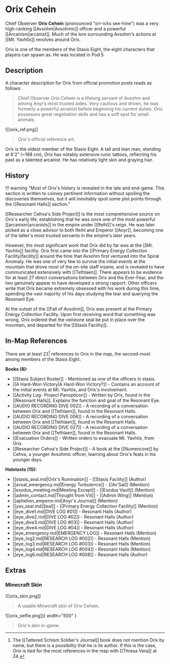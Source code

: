 # Orix Cehein

Chief Observer **Orix Cehein** (pronounced "orr-icks see-hine") was a very high-ranking [[Avsohm|Avsohmic]] officer and a powerful [[Arcanism|arcanist]]. Much of the lore surrounding Avsohm's actions at [[Mt. Yavhlix]] revolves around Orix. 

Orix is one of the members of the Stasis Eight, the eight characters that players can spawn as. He was located in Pod 5.

## Description

A character description for Orix from official promotion posts reads as follows:

> Chief Observer Orix Cehein is a lifelong servant of Avsohm and among Anyr’s most trusted aides. Very cautious and driven, he was formerly a powerful arcanist before beginning his current duties. Orix possesses great negotiation skills and has a soft spot for small animals.

![[orix_ref.png]]
> Orix's official reference art.

Orix is the oldest member of the Stasis Eight. A tall and lean man, standing at 6'2" (~188 cm), Orix has notably extensive runic tattoos, reflecting his past as a talented arcanist. He has relatively light skin and graying hair.

## History

!!! warning "Most of Orix's history is revealed in the late and end-game. This section is written to convey pertinent information without spoiling the discoveries themselves, but it will inevitably spoil some plot points through the [[Resonant Halls]] section."

[[Researcher Cehva's Side Project]] is the most comprehensive source on Orix's early life, establishing that he was once one of the most powerful [[arcanism|arcanists]] in the empire under [[Ifeihl]]'s reign. He was later picked as a close advisor to both Ifeihl and Emperor [[Anyr]], becoming one of the latter's most trusted servants in the empire's later years. 

However, the most significant work that Orix did by far was at the [[Mt. Yavhlix]] facility. Orix first came into the [[Primary Energy Collection Facility|facility]] around the time that Avsohm first ventured into the Spiral Anomaly. He was one of very few to survive the initial events at the mountain that drove most of the on-site staff insane, and is revealed to have communicated extensively with [[Tethlaen]]. There appears to be evidence for at least 27 direct conversations between Orix and the Ever-Fear, and the two genuinely appear to have developed a strong rapport. Other officers write that Orix became extremely obsessed with his work during this time, spending the vast majority of his days studying the tear and querying the Resonant Eye.

At the outset of the [[Fall of Avsohm]], Orix was present at the Primary Energy Collection Facility. Upon first receiving word that something was wrong, Orix ordered that the veilstone seal be put in place over the mountain, and departed for the [[Stasis Facility]].

## In-Map References

There are at least 23[^1] references to Orix in the map, the second-most among members of the Stasis Eight.

**Books (8):**

- [[Stasis Subject Roster]] - Mentioned as one of the officers in stasis. <br>
- [[A Hard-Won Victory|A Hard-Won Victory?]] - Contains an account of the initial events at Mt. Yavhlix, and Orix's involvement. <br>
- [[Activity Log- Project Panopticon]] - Written by Orix, found in the [[Resonant Halls]]. Explains the function and goal of the Resonant Eye. <br>
- [[AUDIO RECORDING DIVE 002]] - A recording of a conversation between Orix and [[Tethlaen]], found in the Resonant Halls. <br>
- [[AUDIO RECORDING DIVE 006]] - A recording of a conversation between Orix and [[Tethlaen]], found in the Resonant Halls. <br>
- [[AUDIO RECORDING DIVE 027]] - A recording of a conversation between Orix and [[Tethlaen]], found in the Resonant Halls. <br>
- [[Evacuation Orders]] - Written orders to evacuate Mt. Yavhlix, from Orix. <br>
- [[Researcher Cehva's Side Project]] - A book at the [[Numencore]] by Cehva, a younger Avsohmic officer, learning about Orix's feats in his younger days.

**Holotexts (15):**

- [[stasis_seal.md|Orix's Rumination]] - [[Stasis Facility]] (Author) <br>
- [[avsal_emergency.md|Energy Turbulence]] - [[Av'Sal]] (Mention) <br>
- [[exodus_meeting.md|Meeting Except]] - [[Exodus Vault]] (Mention) <br>
- [[admin_contact.md|Thought from Viil]] - [[Admin Wing]] (Mention) <br>
- [[aphelion_emperor.md|Anyr's Journal]] (Mention) <br>
- [[yav_seal.md|Seal]] - [[Primary Energy Collection Facility]] (Mention) <br>
- [[eye_dive1.md|DIVE LOG #01]] - Resonant Halls (Author) <br>
- [[eye_dive2.md|DIVE LOG #02]] - Resonant Halls (Author) <br>
- [[eye_dive3.md|DIVE LOG #03]] - Resonant Halls (Author) <br>
- [[eye_dive4.md|DIVE LOG #04]] - Resonant Halls (Author) <br>
- [[eye_emergency.md|EMERGENCY LOG]] - Resonant Halls (Mention) <br>
- [[eye_log2.md|RESEARCH LOG #002]] - Resonant Halls (Mention) <br>
- [[eye_log3.md|RESEARCH LOG #003]] - Resonant Halls (Mention) <br>
- [[eye_log4.md|RESEARCH LOG #004]] - Resonant Halls (Mention) <br>
- [[eye_log6.md|RESEARCH LOG #008]] - Resonant Halls (Author)

## Extras

### Minecraft Skin

![[orix_skin.png]]
> A usable Minecraft skin of Orix Cehein.

![[orix_selfie.png]]{ width="500" }
> Orix's skin in-game.

[^1]: The [[Tattered Schism Soldier's Journal]] book does not mention Orix by name, but there is a possibility that he is its author. If this is the case, Orix is tied for the most references in the map with [[Thresa Vera]] at 24.